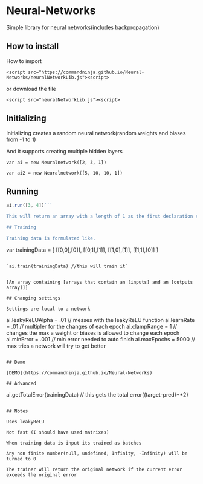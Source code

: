 # Neural-Networks

Simple library for neural networks(includes backpropagation)

## How to install

How to import

`<script src="https://commandninja.github.io/Neural-Networks/neuralNetworkLib.js"><script>`

or download the file

`<script src="neuralNetworkLib.js"><script>`

## Initializing

Initializing creates a random neural network(random weights and biases from -1 to 1)

And it supports creating multiple hidden layers

`var ai = new Neuralnetwork([2, 3, 1])`

`var ai2 = new Neuralnetwork([5, 10, 10, 1])`

## Running

```js
ai.run([3, 4])```

This will return an array with a length of 1 as the first declaration specified

## Training

Training data is formulated like.

```
var trainingData = [
[[0,0],[0]],
[[0,1],[1]],
[[1,0],[1]],
[[1,1],[0]]
]
```

`ai.train(trainingData) //this will train it`


[An array containing [arrays that contain an [inputs] and an [outputs array]]]

## Changing settings

Settings are local to a network

```
ai.leakyReLUAlpha = .01 // messes with the leakyReLU function
ai.learnRate = .01 // multipler for the changes of each epoch
ai.clampRange = 1 // changes the max a weight or biases is allowed to change each epoch
ai.minError = .001 // min error needed to auto finish
ai.maxEpochs = 5000 // max tries a network will try to get better
```

## Demo

[DEMO](https://commandninja.github.io/Neural-Networks)

## Advanced

```
ai.getTotalError(trainingData) // this gets the total error((target-pred)**2)
```

## Notes

Uses leakyReLU

Not fast (I should have used matrixes)

When training data is input its trained as batches

Any non finite number(null, undefined, Infinity, -Infinity) will be turned to 0

The trainer will return the original network if the current error exceeds the original error